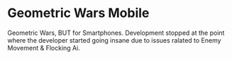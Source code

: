 # Geometric Wars Mobile
 Geometric Wars, BUT for Smartphones. Development stopped at the point where the developer started going insane due to issues ralated to Enemy Movement & Flocking Ai.
